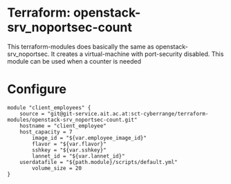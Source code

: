 # Terraform: openstack-srv_noportsec-count

This terraform-modules does basically the same as openstack-srv_noportsec. It creates a virtual-machine with port-security disabled. This module can be used when a counter is needed

# Configure

```
module "client_employees" {
	source = "git@git-service.ait.ac.at:sct-cyberrange/terraform-modules/openstack-srv_noportsec-count.git"
	hostname = "client_employee"
	host_capacity = 7
        image_id = "${var.employee_image_id}"
        flavor = "${var.flavor}"
        sshkey = "${var.sshkey}"
        lannet_id = "${var.lannet_id}"
	userdatafile = "${path.module}/scripts/default.yml"
        volume_size = 20
}
```
